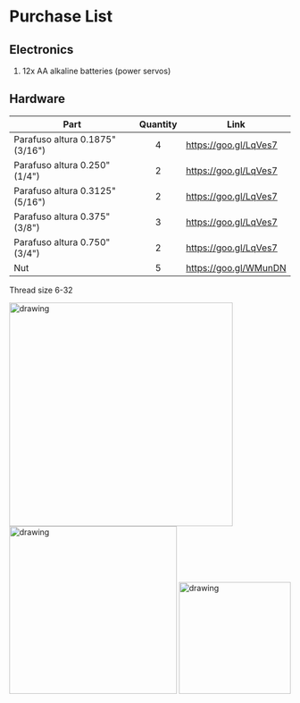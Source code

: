 # Purchase List

## Electronics
1. 12x AA alkaline batteries (power servos)


## Hardware
|Part                                   |Quantity   |Link                   |
|---	                                |:---:	    |---	                |
|Parafuso altura 0.1875" (3/16")        |4   	    |https://goo.gl/LqVes7  |
|Parafuso altura 0.250" (1/4")          |2   	    |https://goo.gl/LqVes7  |
|Parafuso altura 0.3125" (5/16")        |2   	    |https://goo.gl/LqVes7  |
|Parafuso altura 0.375" (3/8")          |3   	    |https://goo.gl/LqVes7  |
|Parafuso altura 0.750" (3/4")          |2   	    |https://goo.gl/LqVes7  |
|Nut	                                |5   	    |https://goo.gl/WMunDN  |

Thread size 6-32

<img src="https://user-images.githubusercontent.com/23637113/46214015-708d4680-c310-11e8-8a21-3d330e122266.png" alt="drawing" width="400"/>


<img src="https://user-images.githubusercontent.com/23637113/46214164-dda0dc00-c310-11e8-8e8f-54009e131042.png" alt="drawing" width="300"/>


<img src="https://cdn3.volusion.com/btfzd.umflq/v/vspfiles/photos/AD260-2.jpg?1448462663" alt="drawing" width="200">
